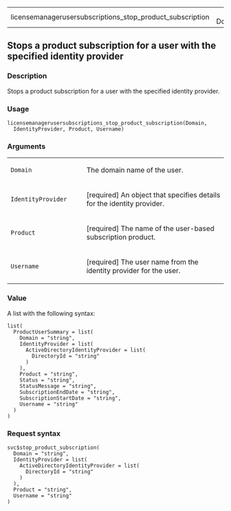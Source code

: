 <table style="width: 100%;">
<tbody>
<tr class="odd">
<td>licensemanagerusersubscriptions_stop_product_subscription</td>
<td style="text-align: right;">R Documentation</td>
</tr>
</tbody>
</table>

## Stops a product subscription for a user with the specified identity provider

### Description

Stops a product subscription for a user with the specified identity
provider.

### Usage

    licensemanagerusersubscriptions_stop_product_subscription(Domain,
      IdentityProvider, Product, Username)

### Arguments

<table>
<colgroup>
<col style="width: 35%" />
<col style="width: 65%" />
</colgroup>
<tbody>
<tr class="odd">
<td><code
id="licensemanagerusersubscriptions_stop_product_subscription_:_Domain">Domain</code></td>
<td><p>The domain name of the user.</p></td>
</tr>
<tr class="even">
<td><code
id="licensemanagerusersubscriptions_stop_product_subscription_:_IdentityProvider">IdentityProvider</code></td>
<td><p>[required] An object that specifies details for the identity
provider.</p></td>
</tr>
<tr class="odd">
<td><code
id="licensemanagerusersubscriptions_stop_product_subscription_:_Product">Product</code></td>
<td><p>[required] The name of the user-based subscription
product.</p></td>
</tr>
<tr class="even">
<td><code
id="licensemanagerusersubscriptions_stop_product_subscription_:_Username">Username</code></td>
<td><p>[required] The user name from the identity provider for the
user.</p></td>
</tr>
</tbody>
</table>

### Value

A list with the following syntax:

    list(
      ProductUserSummary = list(
        Domain = "string",
        IdentityProvider = list(
          ActiveDirectoryIdentityProvider = list(
            DirectoryId = "string"
          )
        ),
        Product = "string",
        Status = "string",
        StatusMessage = "string",
        SubscriptionEndDate = "string",
        SubscriptionStartDate = "string",
        Username = "string"
      )
    )

### Request syntax

    svc$stop_product_subscription(
      Domain = "string",
      IdentityProvider = list(
        ActiveDirectoryIdentityProvider = list(
          DirectoryId = "string"
        )
      ),
      Product = "string",
      Username = "string"
    )
